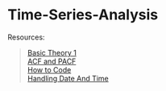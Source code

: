 # Time-Series-Analysis
Resources:<br/>
>[Basic Theory 1](https://medium.com/@varun030403/time-series-forecasting-theoretical-aspects-part-1-9adf7b1e0ce3)<br/>
>[ACF and PACF](https://medium.com/@kis.andras.nandor/understanding-autocorrelation-and-partial-autocorrelation-functions-acf-and-pacf-2998e7e1bcb5)<br/>
>[How to Code](https://www.kaggle.com/code/prashant111/complete-guide-on-time-series-analysis-in-python)<br/>
>[Handling Date And Time](https://jakevdp.github.io/PythonDataScienceHandbook/03.11-working-with-time-series.html)
